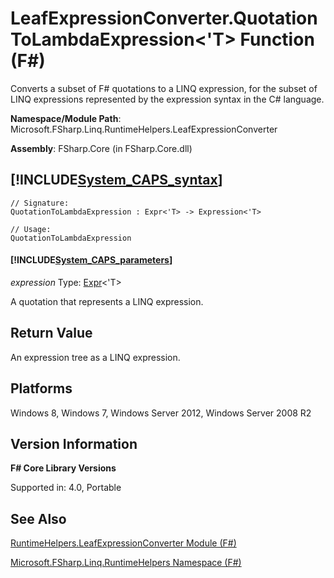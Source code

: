 # LeafExpressionConverter.QuotationToLambdaExpression<'T> Function (F#)

Converts a subset of F# quotations to a LINQ expression, for the subset of LINQ expressions represented by the expression syntax in the C# language.

**Namespace/Module Path**: Microsoft.FSharp.Linq.RuntimeHelpers.LeafExpressionConverter

**Assembly**: FSharp.Core (in FSharp.Core.dll)


## [!INCLUDE[System_CAPS_syntax](//System/Token/System_CAPS_syntax_md.md)]

```
// Signature:
QuotationToLambdaExpression : Expr<'T> -> Expression<'T>

// Usage:
QuotationToLambdaExpression
```

#### [!INCLUDE[System_CAPS_parameters](//System/Token/System_CAPS_parameters_md.md)]
*expression*
Type: [Expr](http://msdn.microsoft.com/en-us/library/975ca4d3-ac2b-46db-9f01-23cf8b190c6e)&lt;'T&gt;


A quotation that represents a LINQ expression.




## Return Value
An expression tree as a LINQ expression.


## Platforms
Windows 8, Windows 7, Windows Server 2012, Windows Server 2008 R2


## Version Information
**F# Core Library Versions**

Supported in: 4.0, Portable




## See Also
[RuntimeHelpers.LeafExpressionConverter Module &#40;F&#35;&#41;](RuntimeHelpers.LeafExpressionConverter+Module+28%F%2329%.md)

[Microsoft.FSharp.Linq.RuntimeHelpers Namespace &#40;F&#35;&#41;](Microsoft.FSharp.Linq.RuntimeHelpers+Namespace+28%F%2329%.md)

